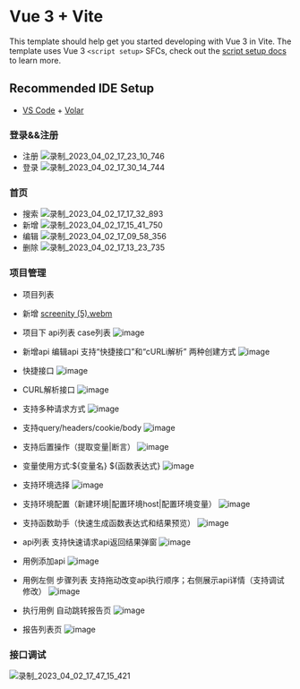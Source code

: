 # Vue 3 + Vite

This template should help get you started developing with Vue 3 in Vite. The template uses Vue 3 `<script setup>` SFCs, check out the [script setup docs](https://v3.vuejs.org/api/sfc-script-setup.html#sfc-script-setup) to learn more.

## Recommended IDE Setup

- [VS Code](https://code.visualstudio.com/) + [Volar](https://marketplace.visualstudio.com/items?itemName=Vue.volar)

### 登录&&注册
  - 注册
  ![录制_2023_04_02_17_23_10_746](https://user-images.githubusercontent.com/48465237/229344280-57b54b10-e17e-4b15-b1db-d0e61b850088.gif)
  - 登录
  ![录制_2023_04_02_17_30_14_744](https://user-images.githubusercontent.com/48465237/229344554-1710d889-baa2-4569-8050-a01ca28882ce.gif)


### 首页
  - 搜索
  ![录制_2023_04_02_17_17_32_893](https://user-images.githubusercontent.com/48465237/229343953-3c75a4b6-760c-4d33-b6b7-069fd9825e09.gif)
  - 新增
  ![录制_2023_04_02_17_15_41_750](https://user-images.githubusercontent.com/48465237/229343788-f6fbaf20-9bba-4feb-bc01-a9b2534e29cd.gif)
  - 编辑
  ![录制_2023_04_02_17_09_58_356](https://user-images.githubusercontent.com/48465237/229343604-ab049dbd-32bd-4ac0-9a5b-195047322e0b.gif)
  - 删除
  ![录制_2023_04_02_17_13_23_735](https://user-images.githubusercontent.com/48465237/229343709-f315c242-38cc-49cf-b133-aa9e4ba76e5d.gif)



### 项目管理
  - 项目列表
  - 新增
  [screenity (5).webm](https://user-images.githubusercontent.com/48465237/230832415-f6bcda4c-504d-43e6-8b4e-5d05cb6f8f34.webm)

  - 项目下 api列表 case列表
  ![image](https://user-images.githubusercontent.com/48465237/229175355-37579841-0c68-4997-9205-35af239eeb09.png)
  - 新增api 编辑api 支持“快捷接口”和“cURLi解析” 两种创建方式
  ![image](https://user-images.githubusercontent.com/48465237/229175504-fbf2f5f3-4906-47ee-8d1b-ed3cd78d940a.png)
  - 快捷接口
  ![image](https://user-images.githubusercontent.com/48465237/229176146-d0012c4e-7cc0-4210-85f5-01cfc9d9f70f.png)
  - CURL解析接口
  ![image](https://user-images.githubusercontent.com/48465237/229176521-ec9bf47b-b1a6-4c2c-b8e7-1f4a93a864d3.png)
  - 支持多种请求方式
  ![image](https://user-images.githubusercontent.com/48465237/229176669-1376920e-d0c2-4b26-8465-e24cb7fa94d8.png)
  - 支持query/headers/cookie/body
  ![image](https://user-images.githubusercontent.com/48465237/229176986-a347f4ea-4483-4a95-b8fb-2975c2bd7c45.png)
  - 支持后置操作（提取变量|断言）
  ![image](https://user-images.githubusercontent.com/48465237/229181188-d4219250-31ad-477a-9036-fc467cf69ac1.png)
  - 变量使用方式:${变量名}  ${函数表达式}
  ![image](https://user-images.githubusercontent.com/48465237/229185666-7a0c0f75-16a1-4553-a88c-4fac490c0bac.png)
  - 支持环境选择
  ![image](https://user-images.githubusercontent.com/48465237/229181560-aaef5073-6549-45b0-9ab3-80ac8dfa7683.png)
  - 支持环境配置（新建环境|配置环境host|配置环境变量）
  ![image](https://user-images.githubusercontent.com/48465237/229182029-1893cd31-240a-4b98-93bb-293277b3098d.png)
  - 支持函数助手（快速生成函数表达式和结果预览）
  ![image](https://user-images.githubusercontent.com/48465237/229182406-53fbede8-4c06-41d8-883b-d28eabecc86e.png)
  - api列表 支持快速请求api返回结果弹窗
  ![image](https://user-images.githubusercontent.com/48465237/229182780-7b04366c-a9c2-49ca-9c39-ca2ee25bfdf1.png)
  - 用例添加api
  ![image](https://user-images.githubusercontent.com/48465237/229183030-cf0bb168-874d-416f-9356-59b6a3bf85a4.png)
  - 用例左侧 步骤列表 支持拖动改变api执行顺序；右侧展示api详情（支持调试修改）
  ![image](https://user-images.githubusercontent.com/48465237/229183544-9467dedd-23c9-4d80-bc33-2e529c0869e0.png)
  - 执行用例 自动跳转报告页
  ![image](https://user-images.githubusercontent.com/48465237/229183735-8d7eb2b4-cf7c-444b-93ac-bed42b5ee192.png)
  - 报告列表页
  ![image](https://user-images.githubusercontent.com/48465237/229183799-f1d57e43-3cda-49f3-b3d9-d5357ddb0093.png)

### 接口调试
  ![录制_2023_04_02_17_47_15_421](https://user-images.githubusercontent.com/48465237/229347542-d4e01c90-3095-494f-ad6b-d41219b10e97.gif)

